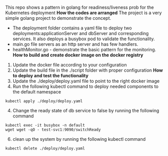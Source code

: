 This repo shows a pattern in golang for readiness/liveness prob for the Kubernetes deployment
**How the codes are arranged**
The project is a very simple golang project to demonstrate the concept.
- The deployment folder contains a yaml file to deploy two deployments:applicationServer and dbServer and corresponding services. It also deploys a busybox pod to validate the functionality.
- main.go file servers as an http server and has few handlers. 
- healthMonitor.go - demonstrate the basic pattern for the monitoring. 
**How to build and create docker image on the docker registry**
1. Update the docker file according to your configuration
2. Update the build file in the ./script folder with proper configuration
**How to deploy and test the functionality**
1. Update the ./deploy/deploy.yaml file to point to the right docker image
2. Run the following kubectl command to deploy needed components to the default namespace
```
kubectl apply ./deploy/deploy.yaml
```
4. Change the ready state of db service to false by running the following command
```
kubectl exec -it busybox -n default
wget wget -qO - test-svc1:9090/switchReady
```
6. clean up the system by running the following kubectl command
```
kubectl delete ./deploy/deploy.yaml